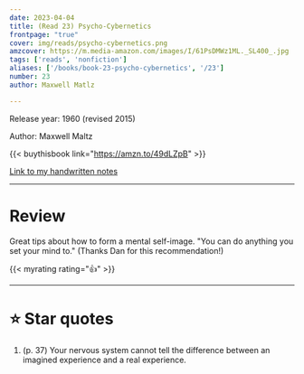 ```yaml
---
date: 2023-04-04
title: (Read 23) Psycho-Cybernetics
frontpage: "true"
cover: img/reads/psycho-cybernetics.png
amzcover: https://m.media-amazon.com/images/I/61PsDMWz1ML._SL400_.jpg
tags: ['reads', 'nonfiction']
aliases: ['/books/book-23-psycho-cybernetics', '/23']
number: 23
author: Maxwell Matlz

---
```


Release year: 1960 (revised 2015)

Author: Maxwell Maltz

{{< buythisbook link="https://amzn.to/49dLZpB" >}}

[Link to my handwritten notes](https://drive.google.com/file/d/1OBEj2Rcxowgrw7_glm1zfRONbcJXnilh/view?usp=drive_link)

---

# Review

Great tips about how to form a mental self-image. "You can do anything
you set your mind to." (Thanks Dan for this recommendation!)

{{< myrating rating="👍" >}}

---

# :star: Star quotes

1. (p. 37) Your nervous system cannot tell the difference between an
   imagined experience and a real experience.
